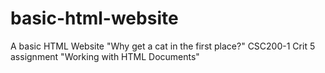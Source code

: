 # basic-html-website
A basic HTML Website "Why get a cat in the first place?" CSC200-1 Crit 5 assignment "Working with HTML Documents"
